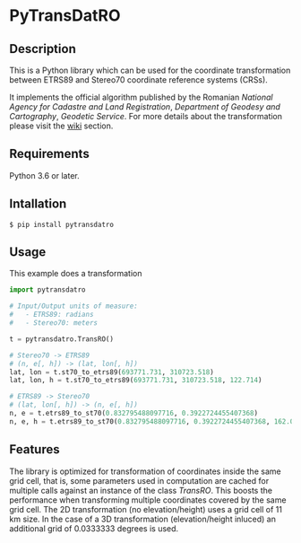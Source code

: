 # PyTransDatRO

## Description

This is a Python library which can be used for the coordinate transformation between ETRS89 and Stereo70 coordinate reference systems (CRSs).

It implements the official algorithm published by the Romanian *National Agency for Cadastre and Land Registration*, *Department of Geodesy and Cartography*, *Geodetic Service*.
For more details about the transformation please visit the [wiki](https://github.com/bogdanmorosanu/PyTransDatRO/wiki) section.

## Requirements

Python 3.6 or later.

## Intallation

    $ pip install pytransdatro

## Usage

This example does a transformation 
```python
import pytransdatro

# Input/Output units of measure:
#   - ETRS89: radians
#   - Stereo70: meters

t = pytransdatro.TransRO()

# Stereo70 -> ETRS89
# (n, e[, h]) -> (lat, lon[, h])
lat, lon = t.st70_to_etrs89(693771.731, 310723.518)
lat, lon, h = t.st70_to_etrs89(693771.731, 310723.518, 122.714)

# ETRS89 -> Stereo70
# (lat, lon[, h]) -> (n, e[, h])
n, e = t.etrs89_to_st70(0.832795488097716, 0.3922724455407368)
n, e, h = t.etrs89_to_st70(0.832795488097716, 0.3922724455407368, 162.0874)
```
## Features

The library is optimized for transformation of coordinates inside the same grid cell, that is, some parameters used in computation are cached for multiple calls against an instance of the class *TransRO*. This boosts the performance when transforming multiple coordinates covered by the same grid cell. The 2D transformation (no elevation/height) uses a grid cell of 11 km size. In the case of a 3D transformation (elevation/height inluced) an additional grid of 0.0333333 degrees is used.

